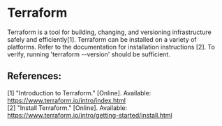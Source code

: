 
# Terraform
Terraform is a tool for building, changing, and versioning infrastructure safely and efficiently[1].  Terraform can be installed on a variety of platforms.  Refer to the documentation for installation instructions [2].  To verify, running 'terraform --version' should be sufficient.

## References: 
[1]  "Introduction to Terraform." [Online].  Available: https://www.terraform.io/intro/index.html \
[2]  "Install Terraform." [Online].  Available: https://www.terraform.io/intro/getting-started/install.html
